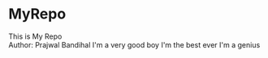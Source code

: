 # MyRepo
This is My Repo
<br>
Author: Prajwal Bandihal
I'm a very good boy
I'm the best ever
I'm a genius